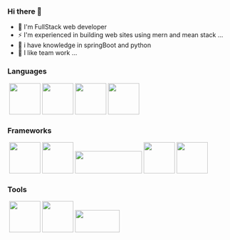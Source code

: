 ### Hi there 👋

- 🔭 I'm FullStack web developer
- ⚡ I'm experienced in building web sites using mern and mean stack ...
- 🤔 i have knowledge in springBoot and python
- 👯 I like team work ...

### Languages

 <img src="https://raw.githubusercontent.com/yurijserrano/Github-Profile-Readme-Logos/f994c418a134b58c4aec11152f6a4a33fa89da26/others/html.svg" width="70" height="70">
<img src="https://raw.githubusercontent.com/yurijserrano/Github-Profile-Readme-Logos/f994c418a134b58c4aec11152f6a4a33fa89da26/others/css.svg" width="70" height="70">
<img src="https://raw.githubusercontent.com/yurijserrano/Github-Profile-Readme-Logos/f994c418a134b58c4aec11152f6a4a33fa89da26/programming%20languages/javascript.svg" width="70" height="70">
<img src="https://raw.githubusercontent.com/yurijserrano/Github-Profile-Readme-Logos/f994c418a134b58c4aec11152f6a4a33fa89da26/programming%20languages/java.svg" width="70" height="70">
### Frameworks
 <img src="https://raw.githubusercontent.com/yurijserrano/Github-Profile-Readme-Logos/f994c418a134b58c4aec11152f6a4a33fa89da26/frameworks/react.svg" width="70" height="70">
<img src="https://raw.githubusercontent.com/yurijserrano/Github-Profile-Readme-Logos/f994c418a134b58c4aec11152f6a4a33fa89da26/frameworks/nodejs.svg" width="70" height="70">
<img src="https://upload.wikimedia.org/wikipedia/commons/6/64/Expressjs.png" width="150" height="50">
<img src="https://raw.githubusercontent.com/yurijserrano/Github-Profile-Readme-Logos/f994c418a134b58c4aec11152f6a4a33fa89da26/frameworks/boostrap.svg" width="70" height="70">
<img src="https://upload.wikimedia.org/wikipedia/commons/thumb/d/d5/Tailwind_CSS_Logo.svg/2048px-Tailwind_CSS_Logo.svg.png" width="70" height="70">

### Tools
 <img src="https://raw.githubusercontent.com/yurijserrano/Github-Profile-Readme-Logos/f994c418a134b58c4aec11152f6a4a33fa89da26/others/git.svg" width="70" height="70">
<img src="https://raw.githubusercontent.com/yurijserrano/Github-Profile-Readme-Logos/f994c418a134b58c4aec11152f6a4a33fa89da26/cloud/github.svg" width="70" height="70">
<img src="https://upload.wikimedia.org/wikipedia/commons/thumb/9/93/MongoDB_Logo.svg/2560px-MongoDB_Logo.svg.png" width="100" height="50">

